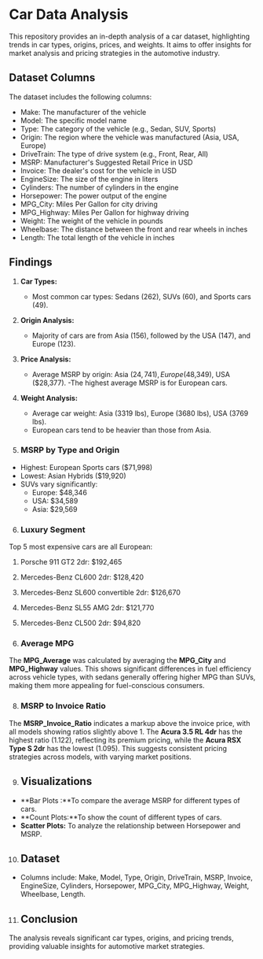 # Car Data Analysis

This repository provides an in-depth analysis of a car dataset, highlighting trends in car types, origins, prices, and weights. It aims to offer insights for market analysis and pricing strategies in the automotive industry.

## Dataset Columns

The dataset includes the following columns:

- Make: The manufacturer of the vehicle
- Model: The specific model name
- Type: The category of the vehicle (e.g., Sedan, SUV, Sports)
- Origin: The region where the vehicle was manufactured (Asia, USA, Europe)
- DriveTrain: The type of drive system (e.g., Front, Rear, All)
- MSRP: Manufacturer's Suggested Retail Price in USD
- Invoice: The dealer's cost for the vehicle in USD
- EngineSize: The size of the engine in liters
- Cylinders: The number of cylinders in the engine
- Horsepower: The power output of the engine
- MPG_City: Miles Per Gallon for city driving
- MPG_Highway: Miles Per Gallon for highway driving
- Weight: The weight of the vehicle in pounds
- Wheelbase: The distance between the front and rear wheels in inches
- Length: The total length of the vehicle in inches

## Findings

1. **Car Types:**
   - Most common car types: Sedans (262), SUVs (60), and Sports cars (49).

2. **Origin Analysis:**
   - Majority of cars are from Asia (156), followed by the USA (147), and Europe (123).

3. **Price Analysis:**
   - Average MSRP by origin: Asia ($24,741), Europe ($48,349), USA ($28,377).
   -The highest average MSRP is for European cars.

4. **Weight Analysis:**
   - Average car weight: Asia (3319 lbs), Europe (3680 lbs), USA (3769 lbs).
   - European cars tend to be heavier than those from Asia.
  
5. ### MSRP by Type and Origin
- Highest: European Sports cars ($71,998)
- Lowest: Asian Hybrids ($19,920)
- SUVs vary significantly:
  - Europe: $48,346
  - USA: $34,589
  - Asia: $29,569

6. ### Luxury Segment
Top 5 most expensive cars are all European:
1. Porsche 911 GT2 2dr: $192,465
2. Mercedes-Benz CL600 2dr: $128,420
3. Mercedes-Benz SL600 convertible 2dr: $126,670
4. Mercedes-Benz SL55 AMG 2dr: $121,770
5. Mercedes-Benz CL500 2dr: $94,820

7. ### Average MPG
The **MPG_Average** was calculated by averaging the **MPG_City** and **MPG_Highway** values. This shows significant differences in fuel efficiency across vehicle types, with sedans generally offering higher MPG than SUVs, making them more appealing for fuel-conscious consumers.

8. ### MSRP to Invoice Ratio
The **MSRP_Invoice_Ratio** indicates a markup above the invoice price, with all models showing ratios slightly above 1. The **Acura 3.5 RL 4dr** has the highest ratio (1.122), reflecting its premium pricing, while the **Acura RSX Type S 2dr** has the lowest (1.095). This suggests consistent pricing strategies across models, with varying market positions.



9. ## Visualizations

- **Bar Plots :**To compare the average MSRP for different types of cars.
- **Count Plots:**To show the count of different types of cars.
- **Scatter Plots:** To analyze the relationship between Horsepower and MSRP.

10. ## Dataset

- Columns include: Make, Model, Type, Origin, DriveTrain, MSRP, Invoice, EngineSize, Cylinders, Horsepower, MPG_City, MPG_Highway, Weight, Wheelbase, Length.

11. ## Conclusion

The analysis reveals significant car types, origins, and pricing trends, providing valuable insights for automotive market strategies.

